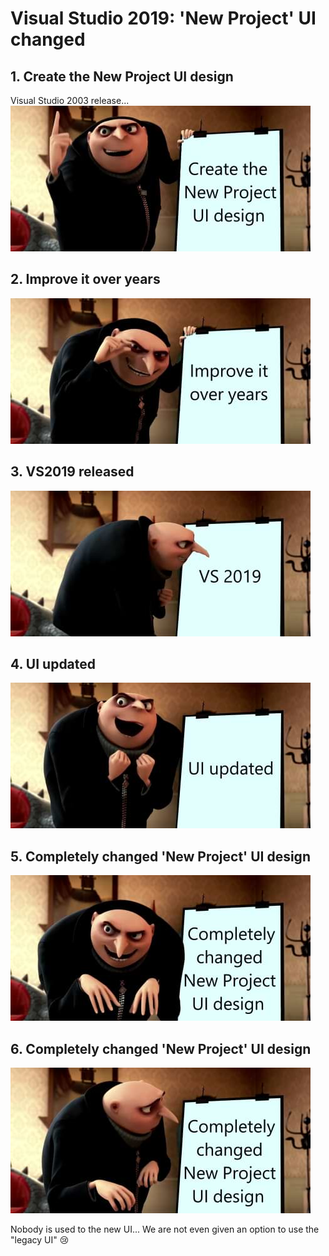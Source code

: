 # Visual Studio 2019: 'New Project' UI changed
## 1. Create the New Project UI design
Visual Studio 2003 release...  
![Plan 1](vs2019-ui-gru-plan-1.jpg)
## 2. Improve it over years
![Plan 2](vs2019-ui-gru-plan-2.jpg)
## 3. VS2019 released
![Plan 3](vs2019-ui-gru-plan-3.jpg)
## 4. UI updated
![Plan 4](vs2019-ui-gru-plan-4.jpg)
## 5. Completely changed 'New Project' UI design
![Plan 5](vs2019-ui-gru-plan-5.jpg)
## 6. Completely changed 'New Project' UI design
![Plan 6](vs2019-ui-gru-plan-6.jpg)

Nobody is used to the new UI... We are not even given an option to use the "legacy UI" :cry:
